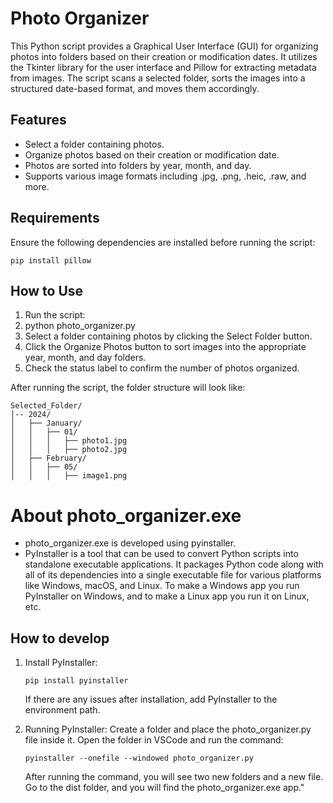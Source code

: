 # Photo Organizer
This Python script provides a Graphical User Interface (GUI) for organizing photos into folders based on their creation or modification dates. It utilizes the Tkinter library for the user interface and Pillow for extracting metadata from images. The script scans a selected folder, sorts the images into a structured date-based format, and moves them accordingly.

## Features
* Select a folder containing photos.
*	Organize photos based on their creation or modification date.
*	Photos are sorted into folders by year, month, and day.
*	Supports various image formats including .jpg, .png, .heic, .raw, and more.

## Requirements
Ensure the following dependencies are installed before running the script:
```
pip install pillow
```
## How to Use
1.	Run the script:
2.	python photo_organizer.py
3.	Select a folder containing photos by clicking the Select Folder button.
4.	Click the Organize Photos button to sort images into the appropriate year, month, and day folders.
5.	Check the status label to confirm the number of photos organized.

After running the script, the folder structure will look like:
```
Selected_Folder/
│-- 2024/
│   ├── January/
│   │   ├── 01/
│   │   │   ├── photo1.jpg
│   │   │   ├── photo2.jpg
│   ├── February/
│   │   ├── 05/
│   │   │   ├── image1.png
```

# About photo_organizer.exe
* photo_organizer.exe is developed using pyinstaller.
* PyInstaller is a tool that can be used to convert Python scripts into standalone executable applications. It packages Python code along with all of its dependencies into a single executable file for various platforms like Windows, macOS, and Linux. To make a Windows app you run PyInstaller on Windows, and to make a Linux app you run it on Linux, etc.

## How to develop 
1. Install PyInstaller:
   ```
   pip install pyinstaller
   ```
   If there are any issues after installation, add PyInstaller to the environment path.

2. Running PyInstaller:
   Create a folder and place the photo_organizer.py file inside it. Open the folder in VSCode and run the command:
   ```
   pyinstaller --onefile --windowed photo_organizer.py
   ```
   After running the command, you will see two new folders and a new file. Go to the dist folder, and you will find the photo_organizer.exe app."
